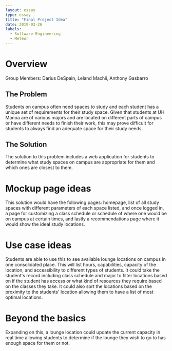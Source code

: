 ```yaml
---
layout: essay
type: essay
title: "Final Project Idea"
date: 2019-03-26
labels:
  - Software Engineering
  - Meteor
---
```


# Overview
Group Members: Darius DeSpain, Leland Machii, Anthony Gasbarro

## The Problem
Students on campus often need spaces to study and each student has a unique set of requirements for their study space. Given that students at UH Manoa are of various majors and are located on different parts of campus or have different needs to finish their work, this may prove difficult for students to always find an adequate space for their study needs.

## The Solution
The solution to this problem includes a web application for students to determine what study spaces on campus are appropriate for them and which ones are closest to them.

# Mockup page ideas
This solution would have the following pages: homepage, list of all study spaces with different parameters of each space listed, and once logged in, a page for customizing a class schedule or schedule of where one would be on campus at certain times, and lastly a recommendations page where it would show the ideal study locations.

# Use case ideas
Students are able to use this to see available lounge locations on campus in one consolidated place. This will list hours, capabilities, capacity of the location, and accessibility to different types of students.  It could take the student's record including class schedule and major to filter locations based on if the student has access or what kind of resources they require based on the classes they take. It could also sort the locations based on the proximity to the students' location allowing them to have a list of most optimal locations.

# Beyond the basics
Expanding on this, a lounge location could update the current capacity in real time allowing students to determine if the lounge they wish to go to has enough space for them or not.
